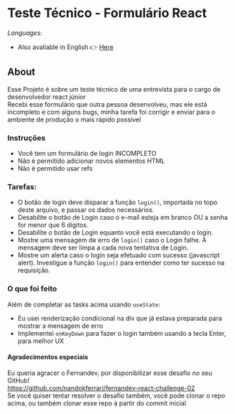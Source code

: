 # Teste Técnico - Formulário React

_Languages:_ 
<br>
- Also avaliable in English 👉 [Here](https://github.com/paulomonezi/react-tech-test/blob/main/README.md)

## About
Esse Projeto é sobre um teste técnico de uma entrevista para o cargo de desenvolvedor react júnior<br>
Recebi esse formulário que outra pessoa desenvolveu, mas ele está incompleto e com alguns bugs, minha tarefa foi corrigir e enviar para o ambiente de produção o mais rápido possível<br>

### Instruções

* Você tem um formulário de login INCOMPLETO
* Não é permitido adicionar novos elementos HTML
* Não é permitido usar refs<br>

### Tarefas:

* O botão de login deve disparar a função `login()`, importada no topo deste arquivo, e passar os dados necessários.
* Desabilite o botão de Login caso o e-mail esteja em branco OU a senha for menor que 6 dígitos.
* Desabilite o botão de Login equanto você está executando o login.
* Mostre uma mensagem de erro de `login()` caso o Login falhe. A mensagem deve ser limpa a cada nova tentativa de Login.
* Mostre um alerta caso o login seja efetuado com sucesso (javascript alert). Investigue a função `login()` para entender como ter sucesso na requisição.<br>

### O que foi feito
Além de completar as tasks acima usando `useState`:
* Eu usei renderização condicional na div que já estava preparada para mostrar a mensagem de erro
* Implementei `onKeyDown` para fazer o login também usando a tecla Enter, para melhor UX<br>

#### Agradecimentos especiais
Eu queria agracer o Fernandev, por disponibilizar esse desafio no seu GitHub!<br>
https://github.com/nandokferrari/fernandev-react-challenge-02<br>
Se você quiser tentar resolver o desafio também, você pode clonar o repo acima, ou também clonar esse repo à partir do commit inicial